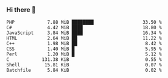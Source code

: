 ### Hi there 👋

<!--START_SECTION:top_language-->
```text
PHP            7.88 MiB ████████                  33.50 %
C#             4.42 MiB ████                      18.80 %
JavaScript     3.84 MiB ████                      16.34 %
HTML           2.64 MiB ██                        11.22 %
C++            1.98 MiB ██                         8.42 %
CSS            1.40 MiB █                          5.95 %
Perl           1.20 MiB █                          5.12 %
C            131.38 KiB                            0.55 %
Shell         15.81 KiB                            0.07 %
Batchfile      5.84 KiB                            0.02 %
```
<!--END_SECTION:top_language-->

<!--
**MogsFriend/MogsFriend** is a ✨ _special_ ✨ repository because its `README.md` (this file) appears on your GitHub profile.

Here are some ideas to get you started:

- 🔭 I’m currently working on ...
- 🌱 I’m currently learning ...
- 👯 I’m looking to collaborate on ...
- 🤔 I’m looking for help with ...
- 💬 Ask me about ...
- 📫 How to reach me: ...
- 😄 Pronouns: ...
- ⚡ Fun fact: ...
-->
